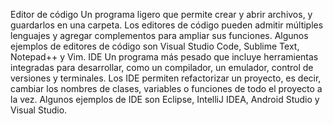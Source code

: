 Editor de código
Un programa ligero que permite crear y abrir archivos, y guardarlos en una carpeta. Los editores de código pueden admitir múltiples lenguajes y agregar complementos para ampliar sus funciones. Algunos ejemplos de editores de código son Visual Studio Code, Sublime Text, Notepad++ y Vim.
IDE
Un programa más pesado que incluye herramientas integradas para desarrollar, como un compilador, un emulador, control de versiones y terminales. Los IDE permiten refactorizar un proyecto, es decir, cambiar los nombres de clases, variables o funciones de todo el proyecto a la vez. Algunos ejemplos de IDE son Eclipse, IntelliJ IDEA, Android Studio y Visual Studio.
    